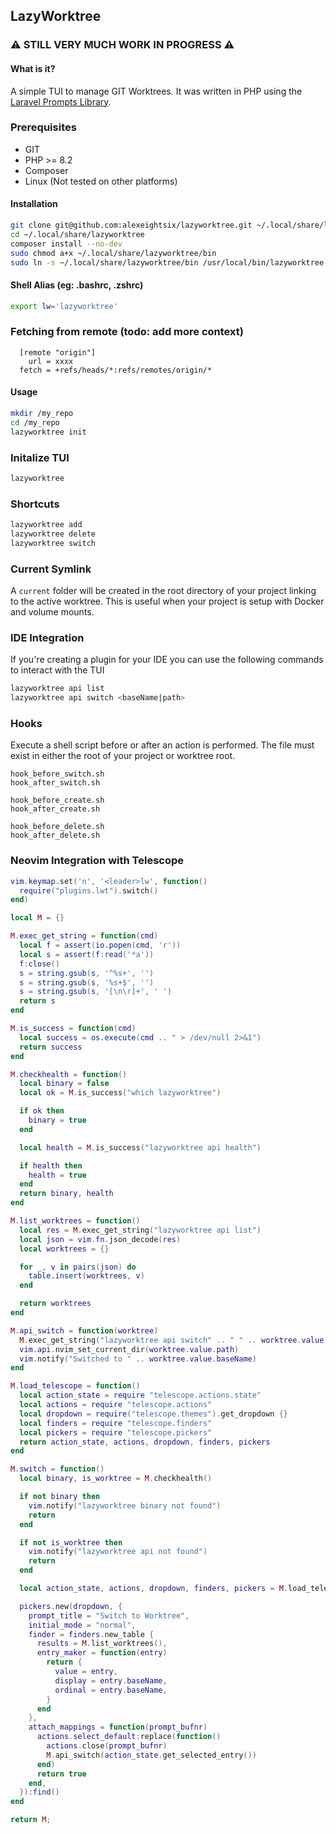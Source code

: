 ## LazyWorktree ##

###  ⚠️ STILL VERY MUCH WORK IN PROGRESS ⚠️ ###

#### What is it?
A simple TUI to manage GIT Worktrees. It was written in PHP using the [Laravel Prompts Library](https://github.com/laravel/prompts).

### Prerequisites
- GIT
- PHP >= 8.2
- Composer
- Linux (Not tested on other platforms)


#### Installation
``` bash
git clone git@github.com:alexeightsix/lazyworktree.git ~/.local/share/lazyworktree
cd ~/.local/share/lazyworktree
composer install --no-dev
sudo chmod a+x ~/.local/share/lazyworktree/bin
sudo ln -s ~/.local/share/lazyworktree/bin /usr/local/bin/lazyworktree
```

#### Shell Alias (eg: .bashrc, .zshrc)
``` bash
export lw='lazyworktree'
```

### Fetching from remote (todo: add more context)
```
  [remote "origin"]
	url = xxxx
  fetch = +refs/heads/*:refs/remotes/origin/*
```

#### Usage
``` bash
mkdir /my_repo 
cd /my_repo
lazyworktree init
```

### Initalize TUI
``` bash
lazyworktree 
```

### Shortcuts
``` bash
lazyworktree add
lazyworktree delete
lazyworktree switch
```

### Current Symlink
A ```current``` folder will be created in the root directory of your project linking to the active worktree. This is useful when your project is setup with Docker and volume mounts.

### IDE Integration
If you're creating a plugin for your IDE you can use the following commands to interact with the TUI
``` bash
lazyworktree api list
lazyworktree api switch <baseName|path>
```

### Hooks 
Execute a shell script before or after an action is performed. The file must exist in either the root of your project or worktree root.
```
hook_before_switch.sh
hook_after_switch.sh

hook_before_create.sh
hook_after_create.sh

hook_before_delete.sh
hook_after_delete.sh
```

### Neovim Integration with Telescope
```lua
vim.keymap.set('n', '<leader>lw', function()
  require("plugins.lwt").switch()
end)
```

```lua 
local M = {}

M.exec_get_string = function(cmd)
  local f = assert(io.popen(cmd, 'r'))
  local s = assert(f:read('*a'))
  f:close()
  s = string.gsub(s, '^%s+', '')
  s = string.gsub(s, '%s+$', '')
  s = string.gsub(s, '[\n\r]+', ' ')
  return s
end

M.is_success = function(cmd)
  local success = os.execute(cmd .. " > /dev/null 2>&1")
  return success
end

M.checkhealth = function()
  local binary = false
  local ok = M.is_success("which lazyworktree")

  if ok then
    binary = true
  end

  local health = M.is_success("lazyworktree api health")

  if health then
    health = true
  end
  return binary, health
end

M.list_worktrees = function()
  local res = M.exec_get_string("lazyworktree api list")
  local json = vim.fn.json_decode(res)
  local worktrees = {}

  for _, v in pairs(json) do
    table.insert(worktrees, v)
  end

  return worktrees
end

M.api_switch = function(worktree)
  M.exec_get_string("lazyworktree api switch" .. " " .. worktree.value.path)
  vim.api.nvim_set_current_dir(worktree.value.path)
  vim.notify("Switched to " .. worktree.value.baseName)
end

M.load_telescope = function()
  local action_state = require "telescope.actions.state"
  local actions = require "telescope.actions"
  local dropdown = require("telescope.themes").get_dropdown {}
  local finders = require "telescope.finders"
  local pickers = require "telescope.pickers"
  return action_state, actions, dropdown, finders, pickers
end

M.switch = function()
  local binary, is_worktree = M.checkhealth()

  if not binary then
    vim.notify("lazyworktree binary not found")
    return
  end

  if not is_worktree then
    vim.notify("lazyworktree api not found")
    return
  end

  local action_state, actions, dropdown, finders, pickers = M.load_telescope()

  pickers.new(dropdown, {
    prompt_title = "Switch to Worktree",
    initial_mode = "normal",
    finder = finders.new_table {
      results = M.list_worktrees(),
      entry_maker = function(entry)
        return {
          value = entry,
          display = entry.baseName,
          ordinal = entry.baseName,
        }
      end
    },
    attach_mappings = function(prompt_bufnr)
      actions.select_default:replace(function()
        actions.close(prompt_bufnr)
        M.api_switch(action_state.get_selected_entry())
      end)
      return true
    end,
  }):find()
end

return M;
```
